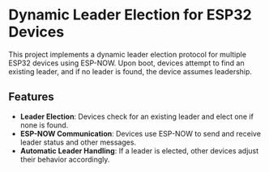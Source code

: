 # Dynamic Leader Election for ESP32 Devices

This project implements a dynamic leader election protocol for multiple ESP32 devices using ESP-NOW. 
Upon boot, devices attempt to find an existing leader, and if no leader is found, the device assumes leadership.

## Features
- **Leader Election**: Devices check for an existing leader and elect one if none is found.
- **ESP-NOW Communication**: Devices use ESP-NOW to send and receive leader status and other messages.
- **Automatic Leader Handling**: If a leader is elected, other devices adjust their behavior accordingly.
